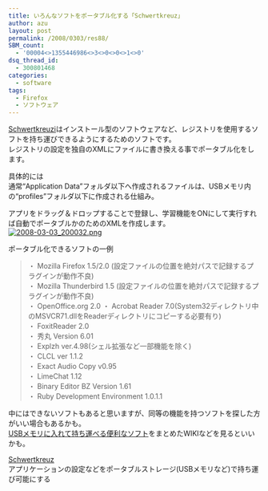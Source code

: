 ```yaml
---
title: いろんなソフトをポータブル化する「Schwertkreuz」
author: azu
layout: post
permalink: /2008/0303/res88/
SBM_count:
  - '00004<>1355446986<>3<>0<>0<>1<>0'
dsq_thread_id:
  - 300801468
categories:
  - software
tags:
  - Firefox
  - ソフトウェア
---
```

<p><a href="http://www.infsys.cne.okayama-u.ac.jp/%7En-kato/works/schwertkreuz/index070404.html" title="Schwertkreuzi"">Schwertkreuzi</a>はインストール型のソフトウェアなど、レジストリを使用するソフトを持ち運びできるようにするためのソフトです。<br />
レジストリの設定を独自のXMLにファイルに書き換える事でポータブル化をします。</p>
<p>具体的には<br />
通常“Application Data”フォルダ以下へ作成されるファイルは、USBメモリ内の“profiles”フォルダ以下に作成される仕組み。</p>
<p>アプリをドラッグ＆ドロップすることで登録し、学習機能をONにして実行すれば自動でポータブルかのためのXMLを作成します。<br />
<a href="http://efcl.infol/wp-content/uploads/2008/03/2008-03-03_200032.png" title="2008-03-03_200032.png"><img src="http://efcl.infol/wp-content/uploads/2008/03/2008-03-03_200032.thumbnail.png" alt="2008-03-03_200032.png" /></a></p>
<p>ポータブル化できるソフトの一例</p>
<p><a href="http://www.infsys.cne.okayama-u.ac.jp/%7En-kato/works/schwertkreuz/index070404.html" title="Schwertkreuzi""></a></p>
<blockquote cite="http://www.infsys.cne.okayama-u.ac.jp/~n-kato/works/schwertkreuz/index070404.html" title="Schwertkreuzi"><p>・ Mozilla Firefox 1.5/2.0 (設定ファイルの位置を絶対パスで記録するプラグインが動作不良)<br />
・ Mozilla Thunderbird 1.5 (設定ファイルの位置を絶対パスで記録するプラグインが動作不良)<br />
・ OpenOffice.org 2.0 ・ Acrobat Reader 7.0(System32ディレクトリ中のMSVCR71.dllをReaderディレクトリにコピーする必要有り)<br />
・ FoxitReader 2.0<br />
・ 秀丸 Version 6.01<br />
・ Explzh ver.4.98(シェル拡張など一部機能を除く)<br />
・ CLCL ver 1.1.2<br />
・ Exact Audio Copy v0.95<br />
・ LimeChat 1.12<br />
・ Binary Editor BZ Version 1.61<br />
・ Ruby Development Environment 1.0.1.1</p>
</blockquote>
<p>中にはできないソフトもあると思いますが、同等の機能を持つソフトを探した方がいい場合もあるかも。<br />
<a href="http://www.vector.co.jp/soft/winnt/util/se416473.html">USBメモリに入れて持ち運べる便利なソフト</a>をまとめたWIKIなどを見るといいかも。</p>
<p><a href="http://www.vector.co.jp/soft/winnt/util/se416473.html">Schwertkreuz</a><br />
アプリケーションの設定などをポータブルストレージ(USBメモリなど)で持ち運び可能にする</p>
